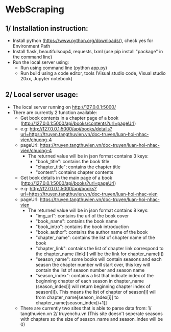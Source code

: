 # WebScraping
## 1/ Installation instruction:
- Install python (https://www.python.org/downloads/), check yes for Environment Path
- Install flask, beautifulsoup4, requests, lxml (use pip install "package" in the command line)
- Run the local server using:
  + Run using command line (python app.py)
  + Run build using a code editor, tools (Visual studio code, Visual studio 20xx, Jupyter notebook)
## 2/ Local server usage:
- The local server running on http://127.0.0.1:5000/
- There are currently 2 function available:
  + Get book contents in a chapter page of a book (http://127.0.0.1:5000/api/books/contents?url=pageUrl)
  + e.g: http://127.0.0.1:5000/api/books/details?url=https://truyen.tangthuvien.vn/doc-truyen/luan-hoi-nhac-vien/chuong-4
  + pageUrl: https://truyen.tangthuvien.vn/doc-truyen/luan-hoi-nhac-vien/chuong-4
    * The returned value will be in json format contains 3 keys:
      + "book_title": contains the book title
      + "chapter_title": contains the chapter title
      + "content": contains chapter contents
  + Get book details in the main page of a book (http://127.0.0.1:5000/api/books?url=pageUrl)
  + e.g: http://127.0.0.1:5000/api/books?url=https://truyen.tangthuvien.vn/doc-truyen/luan-hoi-nhac-vien
  + pageUrl: https://truyen.tangthuvien.vn/doc-truyen/luan-hoi-nhac-vien
    * The returned value will be in json format contains 8 keys:
      + "img_url": contains the url of the book cover
      + "book_name": contains the book name
      + "book_intro": contains the book introduction
      + "book_author": contains the author name of the book
      + "chapter_name": contains the list of chapter name of the book
      + "chapter_link": contains the list of chapter link correspond to the chapter_name (link[i] will be the link for chapter_name[i])
      + "season_name": some books will contain seasons and each season the chapter number will start over, this key will contain the list of season number and season name
      + "season_index": contains a list that indicate index of the beginning chapter of each season in chapter_name (season_index[i] will return beginning chapter index of season[i]). This means the list of chapter of season[i] will from chapter_name[season_index[i]] to chapter_name[season_index[i+1]]
  - There are currently two sites that is able to parse data from: 
    1/ tangthuvien.vn
    2/ truyenchu.vn (This site doesn't seperate seasons with chapters so the size of season_name and season_index will be 0)
